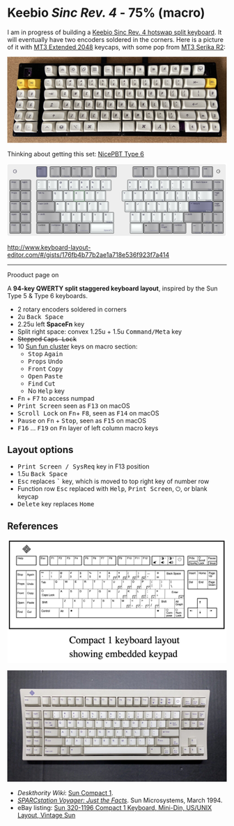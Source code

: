 # Keebio <em>Sinc Rev. 4</em> - 75% (macro)

I am in progress of building a [Keebio Sinc Rev. 4 hotswap split keyboard](https://keeb.io/collections/sinc/products/sinc-rev-4-split-staggered-75-keyboard). It will eventually have two encoders soldered in the corners. Here is a picture of it with [MT3 Extended 2048](https://drop.com/buy/drop-biip-mt3-extended-custom-keycap-set) keycaps, with some pop from [MT3 Serika R2](https://drop.com/buy/drop-zambumon-mt3-serika-custom-keycap-set):

![Sinc Rev. 4 with MT3 Extended 2048 and MT3 Serika R2 keycaps](images/sinc-rev4-mt3-extended-serika.jpg)

Thinking about getting this set: [NicePBT Type 6](https://cannonkeys.com/products/nicepbt-type-6)

![Keebio Sinc Rev. 4](images/keebio-sinc-rev4-75-macro.png)

<http://www.keyboard-layout-editor.com/#/gists/176fb4b77b2ae1a718e536f923f7a414>

---

Prooduct page on 

A <strong>94-key QWERTY split staggered keyboard layout</strong>, inspired by the Sun Type 5 & Type 6 keyboards.

* 2 rotary encoders soldered in corners
* 2u <kbd>Back Space</kbd>
* 2.25u left <strong>SpaceFn</strong> key
* Split right space: convex 1.25u + 1.5u <kbd>Command/Meta</kbd> key
* <s>Stepped <kbd>Caps Lock</kdb></s>
* 10 [Sun fun cluster](https://deskthority.net/wiki/Fun_cluster#Sun) keys on macro section:
  * <kbd>Stop</kbd> <kbd>Again</kbd>
  * <kbd>Props</kbd> <kbd>Undo</kbd>
  * <kbd>Front</kbd> <kbd>Copy</kbd>
  * <kbd>Open</kbd> <kbd>Paste</kbd>
  * <kbd>Find</kbd> <kbd>Cut</kbd>
  * No <kbd>Help</kbd> key
* <kbd>Fn</kbd> + <kbd>F7</kbd> to access numpad
* <kbd>Print Screen</kbd> seen as <kbd>F13</kbd> on macOS
* <kbd>Scroll Lock</kbd> on <kbd>Fn</kbd>+ <kbd>F8</kbd>, seen as <kbd>F14</kbd> on macOS
* <kbd>Pause</kbd> on <kbd>Fn</kbd> + <kbd>Stop</kbd>, seen as <kbd>F15</kbd> on macOS
* <kbd>F16</kbd> … <kbd>F19</kbd> on <kbd>Fn</kbd> layer of left column macro keys

## Layout options

* <kbd>Print Screen / SysReq</kbd> key in F13 position
* 1.5u <kbd>Back Space</kbd>
* <kbd>Esc</kbd> replaces <kbd>`</kbd> key, which is moved to top right key of number row
* Function row <kbd>Esc</kbd> replaced with <kbd>Help</kbd>, <kbd>Print Screen</kbd>, <kbd>⏻</kbd>, or blank keycap
* <kbd>Delete</kbd> key replaces <kbd>Home</kbd>

## References

![Sun Compact 1 layout from _SPARCstation Voyager: Just the Facts_](images/Sun-Compact-1-layout.png)

![Photo of Sun Compact 1 keyboard with Unix layout](images/sun-compact-1-unix-layout-keyboard.jpg)

* _Deskthority Wiki_: [Sun Compact 1](https://deskthority.net/wiki/Sun_Compact_1).
* [_SPARCstation Voyager: Just the Facts_](https://janit.iki.fi/docs/SPARCstationVoyagerJTF.pdf). Sun Microsystems, March 1994.
* eBay listing: [Sun 320-1196 Compact 1 Keyboard, Mini-Din, US/UNIX Layout, Vintage Sun](https://www.ebay.com/itm/165992674326)
